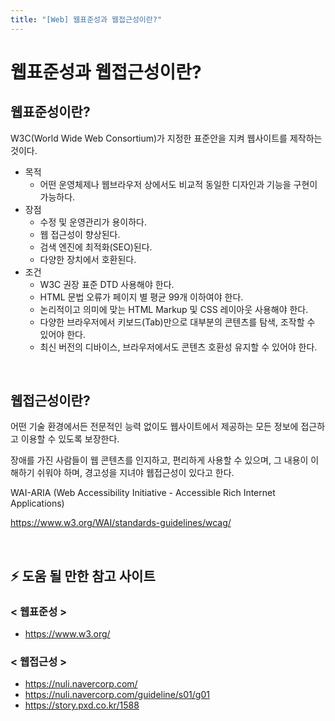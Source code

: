 ```yaml
---
title: "[Web] 웹표준성과 웹접근성이란?"
---
```


# 웹표준성과 웹접근성이란?


## 웹표준성이란?

W3C(World Wide Web Consortium)가 지정한 표준안을 지켜 웹사이트를 제작하는 것이다.
* 목적
  * 어떤 운영체제나 웹브라우저 상에서도 비교적 동일한 디자인과 기능을 구현이 가능하다.
* 장점
  * 수정 및 운영관리가 용이하다.
  * 웹 접근성이 향상된다.
  * 검색 엔진에 최적화(SEO)된다.
  * 다양한 장치에서 호환된다.
* 조건
  * W3C 권장 표준 DTD 사용해야 한다.
  * HTML 문법 오류가 페이지 별 평균 99개 이하여야 한다.
  * 논리적이고 의미에 맞는 HTML Markup 및 CSS 레이아웃 사용해야 한다.
  * 다양한 브라우저에서 키보드(Tab)만으로 대부분의 콘텐츠를 탐색, 조작할 수 있어야 한다.
  * 최신 버전의 디바이스, 브라우저에서도 콘텐츠 호환성 유지할 수 있어야 한다.

<br>

## 웹접근성이란?

어떤 기술 환경에서든 전문적인 능력 없이도 웹사이트에서 제공하는 모든 정보에 접근하고 이용할 수 있도록 보장한다.

장애를 가진 사람들이 웹 콘텐츠를 인지하고, 편리하게 사용할 수 있으며, 그 내용이 이해하기 쉬워야 하며, 경고성을 지녀야 웹접근성이 있다고 한다.

WAI-ARIA (Web Accessibility Initiative - Accessible Rich Internet Applications)

<https://www.w3.org/WAI/standards-guidelines/wcag/>

<br>

## ⚡ 도움 될 만한 참고 사이트

### < 웹표준성 >
* <https://www.w3.org/>

### < 웹접근성 >
* <https://nuli.navercorp.com/>
* <https://nuli.navercorp.com/guideline/s01/g01>
* <https://story.pxd.co.kr/1588>

<br>
